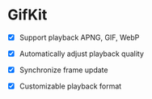 # GifKit

- [x] Support playback APNG, GIF, WebP
- [x] Automatically adjust playback quality
- [x] Synchronize frame update 
- [x] Customizable playback format


